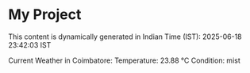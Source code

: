 # My Project

This content is dynamically generated in Indian Time (IST): 2025-06-18 23:42:03 IST


Current Weather in Coimbatore:
Temperature: 23.88 °C
Condition: mist

